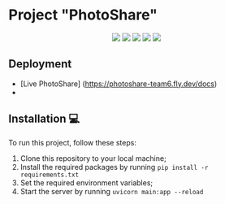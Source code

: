 # Project "PhotoShare"
<p align="center">
   <img src="https://img.shields.io/badge/Language-Python-9cf">
   <img src="https://img.shields.io/badge/FastAPI-0.95.1-brightgreen">
   <img src="https://img.shields.io/badge/SQLAlchemy-2.0-orange">
   <img src="https://img.shields.io/badge/Pytest-7.3.0-informational">
   <img src="https://img.shields.io/badge/License-MIT-yellow">
</p>

## Deployment
- [Live PhotoShare] (https://photoshare-team6.fly.dev/docs)
- 
## Installation 💻
To run this project, follow these steps:

1. Clone this repository to your local machine;
2. Install the required packages by running ```pip install -r requirements.txt```
3. Set the required environment variables;
4. Start the server by running ```uvicorn main:app --reload```

